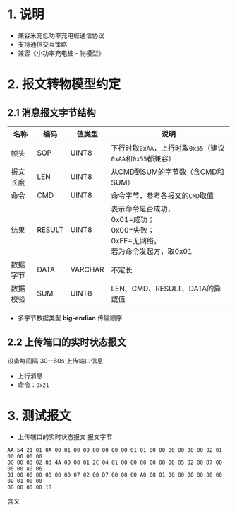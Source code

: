 # 1. 说明
* 兼容米充低功率充电桩通信协议
* 支持通信交互策略
* 兼容《小功率充电桩 - 物模型》

# 2. 报文转物模型约定

## 2.1 消息报文字节结构
|名称|编码|值类型|说明|
|---|---|---|---|
|帧头|SOP|UINT8|下行时取`0xAA`，上行时取`0x55`（建议`0xAA`和`0x55`都兼容）|
|报文长度|LEN|UINT8|从CMD到SUM的字节数（含CMD和SUM）|
|命令|CMD|UINT8|命令字节，参考各报文的`CMD`取值|
|结果|RESULT|UINT8|表示命令是否成功，<br>0x01=成功；<br>0x00=失败；<br>0xFF=无网络。<br>若为命令发起方，取0x01|
|数据字节|DATA|VARCHAR|不定长|
|数据校验|SUM|UINT8|LEN、CMD、RESULT、DATA的异或值|

* 多字节数据类型 __big-endian__ 传输顺序

## 2.2 上传端口的实时状态报文
设备每间隔 30--60s 上传端口信息
* 上行消息
* 命令：`0x21`


# 3. 测试报文
* 上传端口的实时状态报文
报文字节
```
AA 54 21 01 0A 00 01 00 00 00 00 00 00 01 01 00 00 00 00 00 00 02 01 00 00 00 00
00 00 03 02 03 4A 00 00 01 2C 04 01 00 00 00 00 00 00 05 02 00 D7 00 00 00 A0 06
01 00 00 00 00 00 00 07 02 00 D7 00 00 00 A0 08 01 00 00 00 00 00 00 09 01 00 00
00 00 00 00 18
```
含义
```
```